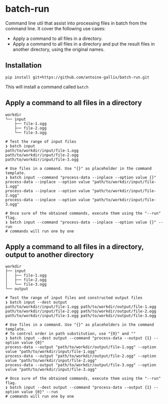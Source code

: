 # batch-run

Command line util that assist into processing files in batch from the command line. It cover the following use cases:

- Apply a command to all files in a directory.
- Apply a command to all files in a directory and put the result files in another directory, using the original names.

## Installation

`pip install git+https://github.com/antoine-gallix/batch-run.git`

This will install a command called `batch`

## Apply a command to all files in a directory

```
workdir
└── input
    ├── file-1.ogg
    ├── file-2.ogg
    └── file-3.ogg

# Test the range of input files
❯ batch input
path/to/workdir/input/file-1.ogg
path/to/workdir/input/file-2.ogg
path/to/workdir/input/file-3.ogg

# Use files in a command. Use "{}" as placeholder in the command template.
❯ batch input --command "process-data --inplace --option value {}"
process-data --inplace --option value "path/to/workdir/input/file-1.ogg"
process-data --inplace --option value "path/to/workdir/input/file-2.ogg"
process-data --inplace --option value "path/to/workdir/input/file-3.ogg"

# Once sure of the obtained commands, execute them using the "--run" flag.
❯ batch input --command "process-data --inplace --option value {}" --run
# commands will run one by one
```

## Apply a command to all files in a directory, output to another directory

```
workdir
├── input
│   ├── file-1.ogg
│   ├── file-2.ogg
│   └── file-3.ogg
└── output

# Test the range of input files and constructed output files
❯ batch input --dest output
path/to/workdir/input/file-1.ogg path/to/workdir/output/file-1.ogg
path/to/workdir/input/file-2.ogg path/to/workdir/output/file-2.ogg
path/to/workdir/input/file-3.ogg path/to/workdir/output/file-3.ogg

# Use files in a command. Use "{}" as placeholders in the command template.
# To control order in path substitution, use "{0}" and ""
❯ batch input --dest output --command "process-data --output {1} --option value {0}"
process-data --output "path/to/workdir/output/file-1.ogg" --option value "path/to/workdir/input/file-1.ogg"
process-data --output "path/to/workdir/output/file-2.ogg" --option value "path/to/workdir/input/file-2.ogg"
process-data --output "path/to/workdir/output/file-3.ogg" --option value "path/to/workdir/input/file-3.ogg"

# Once sure of the obtained commands, execute them using the "--run" flag.
❯ batch input --dest output --command "process-data --output {1} --option value {0}" --run
# commands will run one by one
```